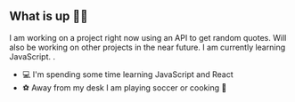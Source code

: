 ## What is up ✌🏾

I am working on a project right now using an API to get random quotes. Will also be working on other projects in the near future. I am currently learning JavaScript. .

* 💻 I'm spending some time learning JavaScript and React
* ⚽️ Away from my desk I am playing soccer or cooking 🍝
<!---
anasemo234/anasemo234 is a ✨ special ✨ repository because its `README.md` (this file) appears on your GitHub profile.
You can click the Preview link to take a look at your changes.
--->
